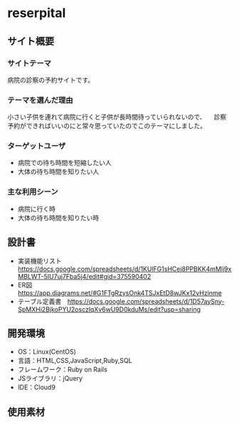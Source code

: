 # reserpital 



## サイト概要
### サイトテーマ
病院の診察の予約サイトです。

### テーマを選んだ理由
小さい子供を連れて病院に行くと子供が長時間待っていられないので、
　診察予約ができればいいのにと常々思っていたのでこのテーマにしました。

### ターゲットユーザ
- 病院での待ち時間を短縮したい人
- 大体の待ち時間を知りたい人

### 主な利用シーン
- 病院に行く時
- 大体の待ち時間を知りたい時

## 設計書
- 実装機能リスト　https://docs.google.com/spreadsheets/d/1KUlFG1sHCej8PPBKK4mMlj9xMBLWT-5IU7uj7Fba5j4/edit#gid=375590402
- ER図　https://app.diagrams.net/#G1FTgRzysOnk4TSJxEtD8wJKx12yHzinme
- テーブル定義書　https://docs.google.com/spreadsheets/d/1D57aySny-SpMXHi2BjkoPYU2osczlqXv6wU9D0kduMs/edit?usp=sharing

## 開発環境
- OS：Linux(CentOS)
- 言語：HTML,CSS,JavaScript,Ruby,SQL
- フレームワーク：Ruby on Rails
- JSライブラリ：jQuery
- IDE：Cloud9

## 使用素材